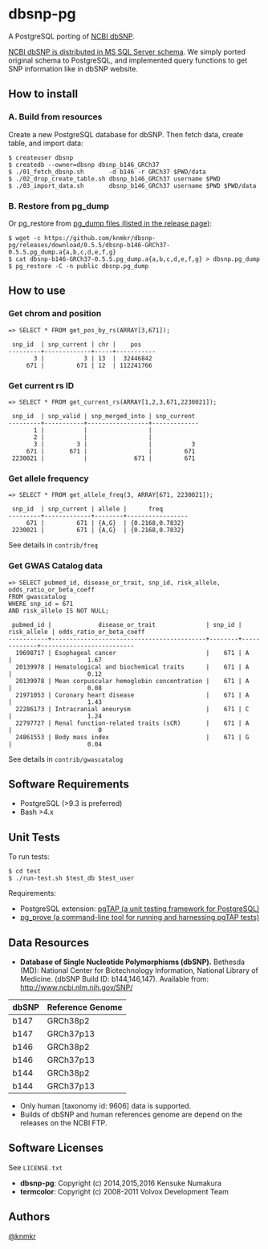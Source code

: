 # dbsnp-pg

A PostgreSQL porting of [NCBI dbSNP](http://www.ncbi.nlm.nih.gov/SNP/).

[NCBI dbSNP is distributed in MS SQL Server schema](http://ftp.ncbi.nih.gov/snp/database/shared_schema/). We simply ported original schema to PostgreSQL, and implemented query functions to get SNP information like in dbSNP website.


## How to install

### A. Build from resources

Create a new PostgreSQL database for dbSNP. Then fetch data, create table, and import data:

    $ createuser dbsnp
    $ createdb --owner=dbsnp dbsnp_b146_GRCh37
    $ ./01_fetch_dbsnp.sh       -d b146 -r GRCh37 $PWD/data
    $ ./02_drop_create_table.sh dbsnp_b146_GRCh37 username $PWD
    $ ./03_import_data.sh       dbsnp_b146_GRCh37 username $PWD $PWD/data

### B. Restore from pg_dump

Or pg_restore from [pg_dump files (listed in the release page)](https://github.com/knmkr/dbsnp-pg/releases):

    $ wget -c https://github.com/knmkr/dbsnp-pg/releases/download/0.5.5/dbsnp-b146-GRCh37-0.5.5.pg_dump.a{a,b,c,d,e,f,g}
    $ cat dbsnp-b146-GRCh37-0.5.5.pg_dump.a{a,b,c,d,e,f,g} > dbsnp.pg_dump
    $ pg_restore -C -n public dbsnp.pg_dump


## How to use

### Get chrom and position

```
=> SELECT * FROM get_pos_by_rs(ARRAY[3,671]);

 snp_id  | snp_current | chr |    pos
---------+-------------+-----+-----------
       3 |           3 | 13  |  32446842
     671 |         671 | 12  | 112241766
```

### Get current rs ID

```
=> SELECT * FROM get_current_rs(ARRAY[1,2,3,671,2230021]);

 snp_id  | snp_valid | snp_merged_into | snp_current
---------+-----------+-----------------+-------------
       1 |           |                 |
       2 |           |                 |
       3 |         3 |                 |           3
     671 |       671 |                 |         671
 2230021 |           |             671 |         671
```

### Get allele frequency

```
=> SELECT * FROM get_allele_freq(3, ARRAY[671, 2230021]);

 snp_id  | snp_current | allele |      freq
---------+-------------+--------+-----------------
     671 |         671 | {A,G}  | {0.2168,0.7832}
 2230021 |         671 | {A,G}  | {0.2168,0.7832}
```

See details in `contrib/freq`

### Get GWAS Catalog data

```
=> SELECT pubmed_id, disease_or_trait, snp_id, risk_allele, odds_ratio_or_beta_coeff
FROM gwascatalog
WHERE snp_id = 671
AND risk_allele IS NOT NULL;

 pubmed_id |             disease_or_trait              | snp_id | risk_allele | odds_ratio_or_beta_coeff
-----------+-------------------------------------------+--------+-------------+--------------------------
  19698717 | Esophageal cancer                         |    671 | A           |                     1.67
  20139978 | Hematological and biochemical traits      |    671 | A           |                     0.12
  20139978 | Mean corpuscular hemoglobin concentration |    671 | A           |                     0.08
  21971053 | Coronary heart disease                    |    671 | A           |                     1.43
  22286173 | Intracranial aneurysm                     |    671 | C           |                     1.24
  22797727 | Renal function-related traits (sCR)       |    671 | A           |                        0
  24861553 | Body mass index                           |    671 | G           |                     0.04
```

See details in `contrib/gwascatalog`


## Software Requirements

- PostgreSQL (>9.3 is preferred)
- Bash >4.x


## Unit Tests

To run tests:

```
$ cd test
$ ./run-test.sh $test_db $test_user
```

Requirements:
  - PostgreSQL extension: [pgTAP (a unit testing framework for PostgreSQL)](http://pgtap.org/)
  - [pg_prove (a command-line tool for running and harnessing pgTAP tests)](http://search.cpan.org/dist/TAP-Parser-SourceHandler-pgTAP/)


## Data Resources

- **Database of Single Nucleotide Polymorphisms (dbSNP).** Bethesda (MD): National Center for Biotechnology Information, National Library of Medicine. (dbSNP Build ID: b144,146,147).
Available from: http://www.ncbi.nlm.nih.gov/SNP/

| dbSNP    | Reference Genome |
|----------|------------------|
| b147     | GRCh38p2         |
| b147     | GRCh37p13        |
| b146     | GRCh38p2         |
| b146     | GRCh37p13        |
| b144     | GRCh38p2         |
| b144     | GRCh37p13        |

- Only human [taxonomy id: 9606] data is supported.
- Builds of dbSNP and human references genome are depend on the releases on the NCBI FTP.


## Software Licenses

See `LICENSE.txt`

- **dbsnp-pg**: Copyright (c) 2014,2015,2016 Kensuke Numakura
- **termcolor**: Copyright (c) 2008-2011 Volvox Development Team


## Authors

[@knmkr](https://github.com/knmkr)
